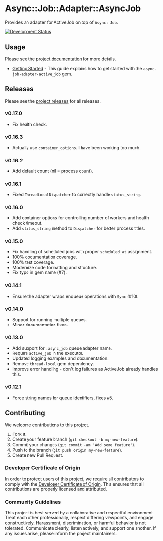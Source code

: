 # Async::Job::Adapter::AsyncJob

Provides an adapter for ActiveJob on top of `Async::Job`.

[![Development Status](https://github.com/socketry/async-job-adapter-active_job/workflows/Test/badge.svg)](https://github.com/socketry/async-job-adapter-active_job/actions?workflow=Test)

## Usage

Please see the [project documentation](https://socketry.github.io/async-job-adapter-active_job/) for more details.

  - [Getting Started](https://socketry.github.io/async-job-adapter-active_job/guides/getting-started/index) - This guide explains how to get started with the `async-job-adapter-active_job` gem.

## Releases

Please see the [project releases](https://socketry.github.io/async-job-adapter-active_job/releases/index) for all releases.

### v0.17.0

  - Fix health check.

### v0.16.3

  - Actually use `container_options`. I have been working too much.

### v0.16.2

  - Add default count (nil = process count).

### v0.16.1

  - Fixed `ThreadLocalDispatcher` to correctly handle `status_string`.

### v0.16.0

  - Add container options for controlling number of workers and health check timeout.
  - Add `status_string` method to `Dispatcher` for better process titles.

### v0.15.0

  - Fix handling of scheduled jobs with proper `scheduled_at` assignment.
  - 100% documentation coverage.
  - 100% test coverage.
  - Modernize code formatting and structure.
  - Fix typo in gem name (\#7).

### v0.14.1

  - Ensure the adapter wraps enqueue operations with `Sync` (\#10).

### v0.14.0

  - Support for running multiple queues.
  - Minor documentation fixes.

### v0.13.0

  - Add support for `:async_job` queue adapter name.
  - Require `active_job` in the executor.
  - Updated logging examples and documentation.
  - Remove `thread-local` gem dependency.
  - Improve error handling - don't log failures as ActiveJob already handles this.

### v0.12.1

  - Force string names for queue identifiers, fixes \#5.

## Contributing

We welcome contributions to this project.

1.  Fork it.
2.  Create your feature branch (`git checkout -b my-new-feature`).
3.  Commit your changes (`git commit -am 'Add some feature'`).
4.  Push to the branch (`git push origin my-new-feature`).
5.  Create new Pull Request.

### Developer Certificate of Origin

In order to protect users of this project, we require all contributors to comply with the [Developer Certificate of Origin](https://developercertificate.org/). This ensures that all contributions are properly licensed and attributed.

### Community Guidelines

This project is best served by a collaborative and respectful environment. Treat each other professionally, respect differing viewpoints, and engage constructively. Harassment, discrimination, or harmful behavior is not tolerated. Communicate clearly, listen actively, and support one another. If any issues arise, please inform the project maintainers.
